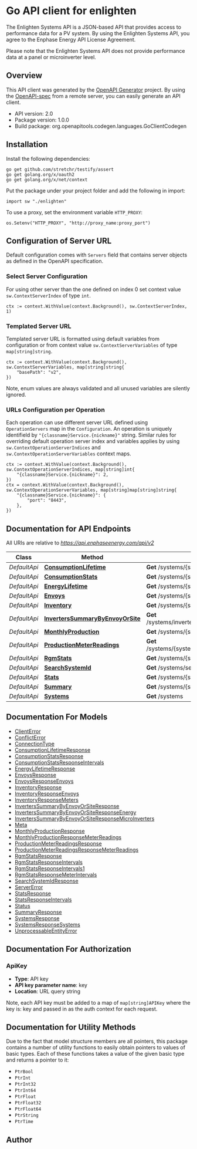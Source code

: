 # Go API client for enlighten

The Enlighten Systems API is a JSON-based API that provides access to performance data for a PV system. By using the Enlighten Systems API, you agree to the Enphase Energy API License Agreement.

Please note that the Enlighten Systems API does not provide performance data at a panel or microinverter level.

## Overview
This API client was generated by the [OpenAPI Generator](https://openapi-generator.tech) project.  By using the [OpenAPI-spec](https://www.openapis.org/) from a remote server, you can easily generate an API client.

- API version: 2.0
- Package version: 1.0.0
- Build package: org.openapitools.codegen.languages.GoClientCodegen

## Installation

Install the following dependencies:

```shell
go get github.com/stretchr/testify/assert
go get golang.org/x/oauth2
go get golang.org/x/net/context
```

Put the package under your project folder and add the following in import:

```golang
import sw "./enlighten"
```

To use a proxy, set the environment variable `HTTP_PROXY`:

```golang
os.Setenv("HTTP_PROXY", "http://proxy_name:proxy_port")
```

## Configuration of Server URL

Default configuration comes with `Servers` field that contains server objects as defined in the OpenAPI specification.

### Select Server Configuration

For using other server than the one defined on index 0 set context value `sw.ContextServerIndex` of type `int`.

```golang
ctx := context.WithValue(context.Background(), sw.ContextServerIndex, 1)
```

### Templated Server URL

Templated server URL is formatted using default variables from configuration or from context value `sw.ContextServerVariables` of type `map[string]string`.

```golang
ctx := context.WithValue(context.Background(), sw.ContextServerVariables, map[string]string{
	"basePath": "v2",
})
```

Note, enum values are always validated and all unused variables are silently ignored.

### URLs Configuration per Operation

Each operation can use different server URL defined using `OperationServers` map in the `Configuration`.
An operation is uniquely identifield by `"{classname}Service.{nickname}"` string.
Similar rules for overriding default operation server index and variables applies by using `sw.ContextOperationServerIndices` and `sw.ContextOperationServerVariables` context maps.

```
ctx := context.WithValue(context.Background(), sw.ContextOperationServerIndices, map[string]int{
	"{classname}Service.{nickname}": 2,
})
ctx = context.WithValue(context.Background(), sw.ContextOperationServerVariables, map[string]map[string]string{
	"{classname}Service.{nickname}": {
		"port": "8443",
	},
})
```

## Documentation for API Endpoints

All URIs are relative to *https://api.enphaseenergy.com/api/v2*

Class | Method | HTTP request | Description
------------ | ------------- | ------------- | -------------
*DefaultApi* | [**ConsumptionLifetime**](docs/DefaultApi.md#consumptionlifetime) | **Get** /systems/{system_id}/consumption_lifetime | 
*DefaultApi* | [**ConsumptionStats**](docs/DefaultApi.md#consumptionstats) | **Get** /systems/{system_id}/consumption_stats | 
*DefaultApi* | [**EnergyLifetime**](docs/DefaultApi.md#energylifetime) | **Get** /systems/{system_id}/energy_lifetime | 
*DefaultApi* | [**Envoys**](docs/DefaultApi.md#envoys) | **Get** /systems/{system_id}/envoys | 
*DefaultApi* | [**Inventory**](docs/DefaultApi.md#inventory) | **Get** /systems/{system_id}/inventory | 
*DefaultApi* | [**InvertersSummaryByEnvoyOrSite**](docs/DefaultApi.md#inverterssummarybyenvoyorsite) | **Get** /systems/inverters_summary_by_envoy_or_site | 
*DefaultApi* | [**MonthlyProduction**](docs/DefaultApi.md#monthlyproduction) | **Get** /systems/{system_id}/monthly_production | 
*DefaultApi* | [**ProductionMeterReadings**](docs/DefaultApi.md#productionmeterreadings) | **Get** /systems/{system_id}/production_meter_readings | 
*DefaultApi* | [**RgmStats**](docs/DefaultApi.md#rgmstats) | **Get** /systems/{system_id}/rgm_stats | 
*DefaultApi* | [**SearchSystemId**](docs/DefaultApi.md#searchsystemid) | **Get** /systems/search_system_id | 
*DefaultApi* | [**Stats**](docs/DefaultApi.md#stats) | **Get** /systems/{system_id}/stats | 
*DefaultApi* | [**Summary**](docs/DefaultApi.md#summary) | **Get** /systems/{system_id}/summary | 
*DefaultApi* | [**Systems**](docs/DefaultApi.md#systems) | **Get** /systems | 


## Documentation For Models

 - [ClientError](docs/ClientError.md)
 - [ConflictError](docs/ConflictError.md)
 - [ConnectionType](docs/ConnectionType.md)
 - [ConsumptionLifetimeResponse](docs/ConsumptionLifetimeResponse.md)
 - [ConsumptionStatsResponse](docs/ConsumptionStatsResponse.md)
 - [ConsumptionStatsResponseIntervals](docs/ConsumptionStatsResponseIntervals.md)
 - [EnergyLifetimeResponse](docs/EnergyLifetimeResponse.md)
 - [EnvoysResponse](docs/EnvoysResponse.md)
 - [EnvoysResponseEnvoys](docs/EnvoysResponseEnvoys.md)
 - [InventoryResponse](docs/InventoryResponse.md)
 - [InventoryResponseEnvoys](docs/InventoryResponseEnvoys.md)
 - [InventoryResponseMeters](docs/InventoryResponseMeters.md)
 - [InvertersSummaryByEnvoyOrSiteResponse](docs/InvertersSummaryByEnvoyOrSiteResponse.md)
 - [InvertersSummaryByEnvoyOrSiteResponseEnergy](docs/InvertersSummaryByEnvoyOrSiteResponseEnergy.md)
 - [InvertersSummaryByEnvoyOrSiteResponseMicroInverters](docs/InvertersSummaryByEnvoyOrSiteResponseMicroInverters.md)
 - [Meta](docs/Meta.md)
 - [MonthlyProductionResponse](docs/MonthlyProductionResponse.md)
 - [MonthlyProductionResponseMeterReadings](docs/MonthlyProductionResponseMeterReadings.md)
 - [ProductionMeterReadingsResponse](docs/ProductionMeterReadingsResponse.md)
 - [ProductionMeterReadingsResponseMeterReadings](docs/ProductionMeterReadingsResponseMeterReadings.md)
 - [RgmStatsResponse](docs/RgmStatsResponse.md)
 - [RgmStatsResponseIntervals](docs/RgmStatsResponseIntervals.md)
 - [RgmStatsResponseIntervals1](docs/RgmStatsResponseIntervals1.md)
 - [RgmStatsResponseMeterIntervals](docs/RgmStatsResponseMeterIntervals.md)
 - [SearchSystemIdResponse](docs/SearchSystemIdResponse.md)
 - [ServerError](docs/ServerError.md)
 - [StatsResponse](docs/StatsResponse.md)
 - [StatsResponseIntervals](docs/StatsResponseIntervals.md)
 - [Status](docs/Status.md)
 - [SummaryResponse](docs/SummaryResponse.md)
 - [SystemsResponse](docs/SystemsResponse.md)
 - [SystemsResponseSystems](docs/SystemsResponseSystems.md)
 - [UnprocessableEntityError](docs/UnprocessableEntityError.md)


## Documentation For Authorization



### ApiKey

- **Type**: API key
- **API key parameter name**: key
- **Location**: URL query string

Note, each API key must be added to a map of `map[string]APIKey` where the key is: key and passed in as the auth context for each request.


## Documentation for Utility Methods

Due to the fact that model structure members are all pointers, this package contains
a number of utility functions to easily obtain pointers to values of basic types.
Each of these functions takes a value of the given basic type and returns a pointer to it:

* `PtrBool`
* `PtrInt`
* `PtrInt32`
* `PtrInt64`
* `PtrFloat`
* `PtrFloat32`
* `PtrFloat64`
* `PtrString`
* `PtrTime`

## Author



